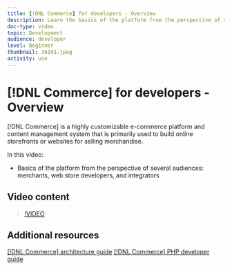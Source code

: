 ```yaml
---
title: [!DNL Commerce] for developers - Overview
description: Learn the basics of the platform from the perspective of several audiences-- merchants, web store developers, and integrators. 
doc-type: video
topic: Development
audience: developer
level: Beginner
thumbnail: 36191.jpeg
activity: use
---
```


# [!DNL Commerce] for developers - Overview

[!DNL Commerce] is a highly customizable e-commerce platform and content management system that is primarily used to build online storefronts or websites for selling merchandise.

In this video:

- Basics of the platform from the perspective of several audiences: merchants, web store developers, and integrators

## Video content

>[!VIDEO](https://video.tv.adobe.com/v/36191?quality=12&learn=on)

## Additional resources

[[!DNL Commerce] architecture guide](https://devdocs.magento.com/guides/v2.4/architecture/bk-architecture.html)
[[!DNL Commerce] PHP developer guide](https://devdocs.magento.com/guides/v2.4/extension-dev-guide/bk-extension-dev-guide.html)